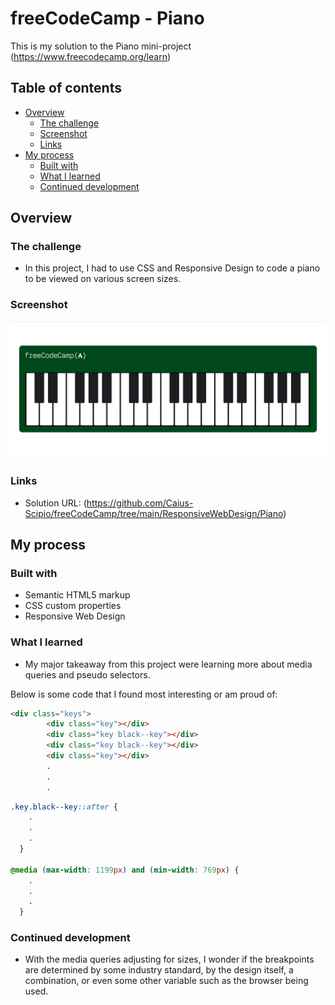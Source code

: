 # freeCodeCamp - Piano
This is my solution to the Piano mini-project (https://www.freecodecamp.org/learn)

## Table of contents

- [Overview](#overview)
  - [The challenge](#the-challenge)
  - [Screenshot](#screenshot)
  - [Links](#links)
- [My process](#my-process)
  - [Built with](#built-with)
  - [What I learned](#what-i-learned)
  - [Continued development](#continued-development)

## Overview

### The challenge

- In this project, I had to use CSS and Responsive Design to code a piano to be viewed on various screen sizes.

### Screenshot

![](./Piano.png)

### Links

- Solution URL: (https://github.com/Caius-Scipio/freeCodeCamp/tree/main/ResponsiveWebDesign/Piano)

## My process

### Built with

- Semantic HTML5 markup
- CSS custom properties
- Responsive Web Design

### What I learned

- My major takeaway from this project were learning more about media queries and pseudo selectors.

Below is some code that I found most interesting or am proud of:

```html
<div class="keys">
        <div class="key"></div>
        <div class="key black--key"></div>
        <div class="key black--key"></div>
        <div class="key"></div>
        .
        .
        .
```

```CSS
.key.black--key::after {
    .
    .
    .
  }

@media (max-width: 1199px) and (min-width: 769px) {
    .
    .
    .
  }

```

### Continued development

- With the media queries adjusting for sizes, I wonder if the breakpoints are determined by some industry standard, by the design itself, a combination, or even some other variable such as the browser being used.